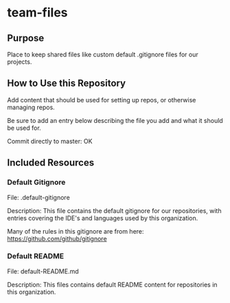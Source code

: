# team-files
## Purpose
Place to keep shared files like custom default .gitignore files for our projects.

## How to Use this Repository
Add content that should be used for setting up repos, or otherwise managing repos.

Be sure to add an entry below describing the file you add and what it should be used for.

Commit directly to master: OK


## Included Resources

### Default Gitignore
File: .default-gitignore

Description: This file contains the default gitignore for our repositories, with entries covering the IDE's and languages used by this organization. 

Many of the rules in this gitignore are from here: https://github.com/github/gitignore

### Default README
File: default-README.md

Description: This files contains default README content for repositories in this organization. 
